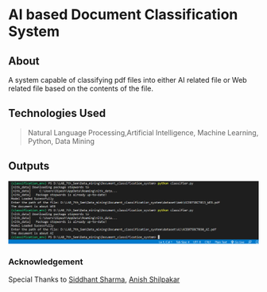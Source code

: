 # AI based Document Classification System
## About
A system capable of classifying pdf files into either AI related file or Web related file based on the contents of the file.

## Technologies Used
> Natural Language Processing,Artificial Intelligence, Machine Learning, Python, Data Mining

## Outputs
![Output1](image.png)

### Acknowledgement
Special Thanks to [Siddhant Sharma](https://github.com/Siddhant128-bit), [Anish Shilpakar](https://github.com/JuJu2181)